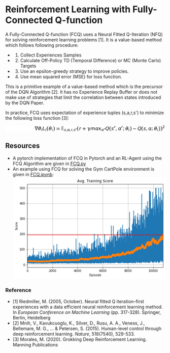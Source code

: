 # Reinforcement Learning with Fully-Connected Q-function

A Fully-Connected Q-function (FCQ) uses a Neural Fitted Q-Iteration (NFQ) for solving reinforcement learning problems [1]. It is a value-based method which follows following procedure:
- 1. Collect Experiences Samples
- 2. Calculate Off-Policy TD (Temporal Difference) or MC (Monte Carlo) Targets
- 3. Use an epsilon-greedy strategy to improve policies.
- 4. Use mean squared error (MSE) for loss function.

This is a primitive example of a value-based method which is the precursor of the DQN Algorithm [2]. 
It has no Experience Replay Buffer or does not make use of strategies that limit the correlation between states introduced by the DQN Paper.

In practice, FCQ uses expectation of experience tuples (s,a,r,s') to minimize the following loss function [3]:

![formula](./render.png)

## Resources
- A pytorch implementation of FCQ in Pytorch and an RL-Agent using the FCQ Algorithm are given in [FCQ.py](FCQ.py)
- An example using FCQ for solving the Gym CartPole environment is given in [FCQ.ipynb](FCQ.ipynb):
![CartPole](CartPole.png)


### Reference
- [1] Riedmiller, M. (2005, October). Neural fitted Q iteration–first experiences with a data efficient neural reinforcement learning method. In *European Conference on Machine Learning* (pp. 317-328). Springer, Berlin, Heidelberg
- [2] Mnih, V., Kavukcuoglu, K., Silver, D., Rusu, A. A., Veness, J., Bellemare, M. G., ... & Petersen, S. (2015). Human-level control through deep reinforcement learning. *Nature*, 518(7540), 529-533.
- [3] Morales, M. (2020). Grokking Deep Reinforcement Learning. Manning Publications

